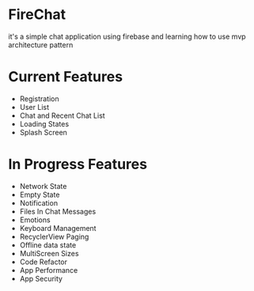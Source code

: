 # FireChat
it's a simple chat application using firebase
and learning how to use mvp architecture pattern
# Current Features
- Registration
- User List
- Chat and Recent Chat List
- Loading States
- Splash Screen

# In Progress Features
- Network State
- Empty State
- Notification
- Files In Chat Messages
- Emotions
- Keyboard Management
- RecyclerView Paging
- Offline data state
- MultiScreen Sizes
- Code Refactor
- App Performance
- App Security